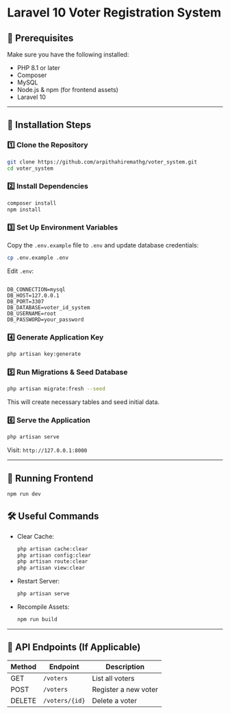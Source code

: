 # Laravel 10 Voter Registration System

## 📌 Prerequisites

Make sure you have the following installed:

-   PHP 8.1 or later
-   Composer
-   MySQL
-   Node.js & npm (for frontend assets)
-   Laravel 10

---

## 🚀 Installation Steps

### 1️⃣ Clone the Repository

```bash
git clone https://github.com/arpithahiremathg/voter_system.git
cd voter_system
```

### 2️⃣ Install Dependencies

```bash
composer install
npm install
```

### 3️⃣ Set Up Environment Variables

Copy the `.env.example` file to `.env` and update database credentials:

```bash
cp .env.example .env
```

Edit `.env`:

```dotenv

DB_CONNECTION=mysql
DB_HOST=127.0.0.1
DB_PORT=3307
DB_DATABASE=voter_id_system
DB_USERNAME=root
DB_PASSWORD=your_password
```

### 4️⃣ Generate Application Key

```bash
php artisan key:generate
```

### 5️⃣ Run Migrations & Seed Database

```bash
php artisan migrate:fresh --seed

```

This will create necessary tables and seed initial data.

### 6️⃣ Serve the Application

```bash
php artisan serve
```

Visit: `http://127.0.0.1:8000`

---

## 📂 Running Frontend

```bash
npm run dev
```

## 🛠 Useful Commands

-   Clear Cache:
    ```bash
    php artisan cache:clear
    php artisan config:clear
    php artisan route:clear
    php artisan view:clear
    ```
-   Restart Server:
    ```bash
    php artisan serve
    ```
-   Recompile Assets:
    ```bash
    npm run build
    ```

---

## 📝 API Endpoints (If Applicable)

| Method | Endpoint       | Description          |
| ------ | -------------- | -------------------- |
| GET    | `/voters`      | List all voters      |
| POST   | `/voters`      | Register a new voter |
| DELETE | `/voters/{id}` | Delete a voter       |

